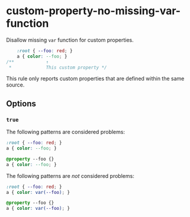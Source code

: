 # custom-property-no-missing-var-function

Disallow missing `var` function for custom properties.

<!-- prettier-ignore -->
```css
    :root { --foo: red; }
    a { color: --foo; }
/**            ↑
 *             This custom property */
```

This rule only reports custom properties that are defined within the same source.

## Options

### `true`

The following patterns are considered problems:

<!-- prettier-ignore -->
```css
:root { --foo: red; }
a { color: --foo; }
```

<!-- prettier-ignore -->
```css
@property --foo {}
a { color: --foo; }
```

The following patterns are _not_ considered problems:

<!-- prettier-ignore -->
```css
:root { --foo: red; }
a { color: var(--foo); }
```

<!-- prettier-ignore -->
```css
@property --foo {}
a { color: var(--foo); }
```
